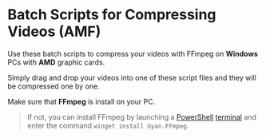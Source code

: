 # Batch Scripts for Compressing Videos (AMF)

Use these batch scripts to compress your videos with FFmpeg on **Windows** PCs with **AMD** graphic cards.

Simply drag and drop your videos into one of these script files and they will be compressed one by one.

Make sure that **FFmpeg** is install on your PC.
> If not, you can install FFmpeg by launching a [PowerShell](https://support.microsoft.com/en-us/windows/powershell-is-replacing-command-prompt-fdb690cf-876c-d866-2124-21b6fb29a45f) [terminal](https://www.microsoft.com/p/windows-terminal/9n0dx20hk701) and enter the command `winget install Gyan.FFmpeg`.
